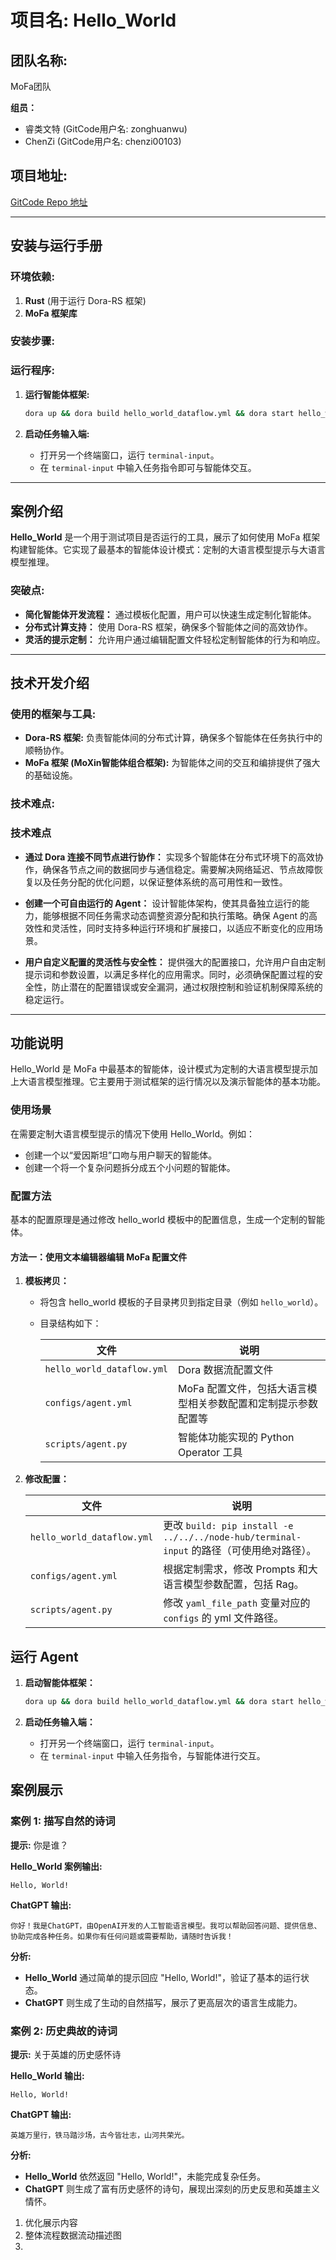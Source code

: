 # **项目名: Hello_World**

## **团队名称:**

MoFa团队

**组员：**

- 睿类文特 (GitCode用户名: zonghuanwu)
- ChenZi (GitCode用户名: chenzi00103)

## **项目地址:**

[GitCode Repo 地址](https://gitcode.com/moxin-org/mofa/overview)

------

## **安装与运行手册**

### **环境依赖:**

1. **Rust** (用于运行 Dora-RS 框架)
2. **MoFa 框架库**

### **安装步骤:**

### **运行程序:**

1. **运行智能体框架:**
   ```bash
   dora up && dora build hello_world_dataflow.yml && dora start hello_world_dataflow.yml
   ```

2. **启动任务输入端:**
   - 打开另一个终端窗口，运行 `terminal-input`。
   - 在 `terminal-input` 中输入任务指令即可与智能体交互。

------

## **案例介绍**

**Hello_World** 是一个用于测试项目是否运行的工具，展示了如何使用 MoFa 框架构建智能体。它实现了最基本的智能体设计模式：定制的大语言模型提示与大语言模型推理。

### **突破点:**

- **简化智能体开发流程：** 通过模板化配置，用户可以快速生成定制化智能体。
- **分布式计算支持：** 使用 Dora-RS 框架，确保多个智能体之间的高效协作。
- **灵活的提示定制：** 允许用户通过编辑配置文件轻松定制智能体的行为和响应。

------

## **技术开发介绍**

### **使用的框架与工具:**

- **Dora-RS 框架:** 负责智能体间的分布式计算，确保多个智能体在任务执行中的顺畅协作。
- **MoFa 框架 (MoXin智能体组合框架):** 为智能体之间的交互和编排提供了强大的基础设施。

### **技术难点:**

### **技术难点**

- **通过 Dora 连接不同节点进行协作：**
  实现多个智能体在分布式环境下的高效协作，确保各节点之间的数据同步与通信稳定。需要解决网络延迟、节点故障恢复以及任务分配的优化问题，以保证整体系统的高可用性和一致性。

- **创建一个可自由运行的 Agent：**
  设计智能体架构，使其具备独立运行的能力，能够根据不同任务需求动态调整资源分配和执行策略。确保 Agent 的高效性和灵活性，同时支持多种运行环境和扩展接口，以适应不断变化的应用场景。

- **用户自定义配置的灵活性与安全性：**
  提供强大的配置接口，允许用户自由定制提示词和参数设置，以满足多样化的应用需求。同时，必须确保配置过程的安全性，防止潜在的配置错误或安全漏洞，通过权限控制和验证机制保障系统的稳定运行。

------

## **功能说明**

Hello_World 是 MoFa 中最基本的智能体，设计模式为定制的大语言模型提示加上大语言模型推理。它主要用于测试框架的运行情况以及演示智能体的基本功能。

### **使用场景**

在需要定制大语言模型提示的情况下使用 Hello_World。例如：

- 创建一个以“爱因斯坦”口吻与用户聊天的智能体。
- 创建一个将一个复杂问题拆分成五个小问题的智能体。

### **配置方法**

基本的配置原理是通过修改 hello_world 模板中的配置信息，生成一个定制的智能体。

#### **方法一：使用文本编辑器编辑 MoFa 配置文件**

1. **模板拷贝：**
   - 将包含 hello_world 模板的子目录拷贝到指定目录（例如 `hello_world`）。
   - 目录结构如下：

     | 文件                          | 说明                                                         |
     |-------------------------------|--------------------------------------------------------------|
     | `hello_world_dataflow.yml`    | Dora 数据流配置文件                                           |
     | `configs/agent.yml`           | MoFa 配置文件，包括大语言模型相关参数配置和定制提示参数配置等 |
     | `scripts/agent.py`            | 智能体功能实现的 Python Operator 工具                        |


2. **修改配置：**

   | 文件                            | 说明                                                         |
   |---------------------------------|--------------------------------------------------------------|
   | `hello_world_dataflow.yml`      | 更改 `build: pip install -e ../../../node-hub/terminal-input` 的路径（可使用绝对路径）。 |
   | `configs/agent.yml`             | 根据定制需求，修改 Prompts 和大语言模型参数配置，包括 Rag。 |
   | `scripts/agent.py`              | 修改 `yaml_file_path` 变量对应的 `configs` 的 yml 文件路径。   |



## **运行 Agent**

1. **启动智能体框架：**
   ```bash
   dora up && dora build hello_world_dataflow.yml && dora start hello_world_dataflow.yml
   ```

2. **启动任务输入端：**
   - 打开另一个终端窗口，运行 `terminal-input`。
   - 在 `terminal-input` 中输入任务指令，与智能体进行交互。


## **案例展示**

### **案例 1: 描写自然的诗词**

**提示:** 你是谁？

**Hello_World 案例输出:**
```
Hello, World!
```

**ChatGPT 输出:**
```
你好！我是ChatGPT，由OpenAI开发的人工智能语言模型。我可以帮助回答问题、提供信息、协助完成各种任务。如果你有任何问题或需要帮助，请随时告诉我！
```

**分析:**

- **Hello_World** 通过简单的提示回应 "Hello, World!"，验证了基本的运行状态。
- **ChatGPT** 则生成了生动的自然描写，展示了更高层次的语言生成能力。

### **案例 2: 历史典故的诗词**

**提示:** 关于英雄的历史感怀诗

**Hello_World 输出:**
```
Hello, World!
```

**ChatGPT 输出:**
```
英雄万里行，铁马踏沙场，古今皆壮志，山河共荣光。
```

**分析:**

- **Hello_World** 依然返回 "Hello, World!"，未能完成复杂任务。
- **ChatGPT** 则生成了富有历史感怀的诗句，展现出深刻的历史反思和英雄主义情怀。



1. 优化展示内容
2. 整体流程数据流动描述图
3. 


